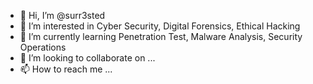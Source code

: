- 👋 Hi, I’m @surr3sted
- 👀 I’m interested in Cyber Security, Digital Forensics, Ethical Hacking
- 🌱 I’m currently learning Penetration Test, Malware Analysis, Security Operations
- 💞️ I’m looking to collaborate on ...
- 📫 How to reach me ...

<!---
surr3sted/surr3sted is a ✨ special ✨ repository because its `README.md` (this file) appears on your GitHub profile.
You can click the Preview link to take a look at your changes.
--->
